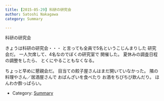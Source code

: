 ```yaml
---
title: [2015-05-29] 科研の研究会
author: Satoshi Nakagawa
category: Summary

---
```


科研の研究会

 きょうは科研の研究会・・・
と言っても全員で5名というこじんまりした
研究会だ。
一人欠席して、4名なのでぼくの研究室で
開催した。
夏休みの調査日程の調整をしたら、
とくにやることもなくなる。

 ちょっと早めに懇親会だ。
目当ての餃子屋さんはまだ開いていなかった。
隣の料理やさん／居酒屋さんで
おばんざいを食べたり
お酒をちびちび飲んだり。
ほんわか酔っぱらい。

- Category: [Summary](https://merapano.github.io/categories.html#Summary)


